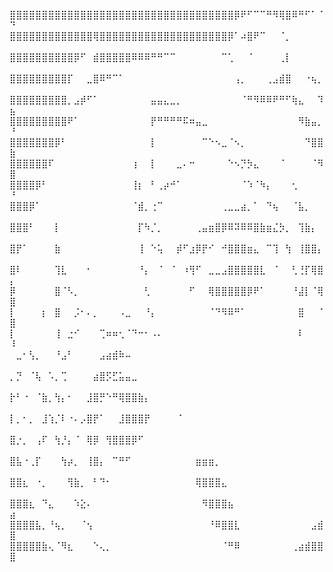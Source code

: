 ⣿⣿⣿⣿⣿⣿⣿⣿⣿⣿⣿⣿⣿⣿⣿⣿⣿⣿⣿⣿⣿⣿⣿⣿⣿⣿⣿⣿⣿⣿⣿⣿⣿⣿⣿⡿⠟⠋⠉⠉⠛⠻⢿⣿⠿⠛⠋⠁⠈⠙
⣿⣿⣿⣿⣿⣿⣿⣿⣿⣿⣿⣿⣿⢿⣿⣿⣿⣿⣿⣿⣿⣿⣿⣿⣿⣿⣿⣿⣿⣿⣿⣿⣿⣿⡿⠁⠴⣿⠟⠉⠀⠀⠈⡀⠀⠀⠀⠀⠀⠀
⣿⣿⣿⣿⣿⣿⣿⣿⣿⣿⡿⠋⠀⣾⣿⣿⣿⣿⣿⠿⠿⠿⠛⠛⠉⠉⠀⠀⠀⠀⠀⠀⠀⠉⢁⠀⠀⠈⠀⠀⠀⠀⢀⡇⠀⠀⠀⠀⠀⠀
⣿⣿⣿⣿⣿⣿⣿⣿⣿⡏⠀⠀⣀⣿⠿⠛⠉⠁⠀⠀⠀⠀⠀⠀⠀⠀⠀⠀⠀⠀⠀⠀⠀⠀⠀⢠⡀⠀⠀⠀⢀⣠⣾⣿⠀⠀⠐⢦⡀⠀
⣿⣿⣿⣿⣿⣿⣿⣿⣿⡀⣠⡾⠋⠁⠀⠀⠀⠀⠀⠀⠀⠀⣤⣤⣄⣀⡀⠀⠀⠀⠀⠀⠀⠀⠀⠀⠈⠛⠻⠿⠿⠟⠛⠋⢷⣄⠀⠀⠹⣦
⣿⣿⣿⣿⣿⣿⣿⣿⣿⠟⠁⠀⠀⠀⠀⠀⠀⠀⠀⠀⠀⠀⡟⠛⠛⠛⠛⠯⠶⣤⣀⠀⠀⠀⠀⠀⠀⠀⠀⠀⠀⠀⠀⠀⠀⠻⣷⣤⡀⠘
⣿⣿⣿⣿⣿⣿⣿⡿⠃⠀⠀⠀⠀⠀⠀⠀⠀⠀⠀⠀⠀⠀⡇⠀⠀⠀⠀⠀⠀⠀⠉⠑⠢⣀⠈⠢⡀⠀⠀⠀⠀⠀⠀⠀⠀⠀⠙⣿⣿⣷
⣿⣿⣿⣿⣿⣿⠏⠀⠀⠀⠀⠀⠀⠀⠀⠀⠀⠀⠀⢰⠀⠀⡇⠀⠀⠀⣀⠄⠒⠀⠀⠀⠀⠀⠑⠢⡙⡳⣄⠀⠀⠀⠈⠀⠀⠀⠀⠈⠻⣿
⣿⣿⣿⣿⡿⠃⠀⠀⠀⠀⠀⠀⠀⠀⠀⠀⠀⠀⠀⢸⡆⠀⠃⢀⡴⠚⠁⠀⠀⠀⠀⠀⠀⠀⠀⠀⠈⠱⠈⠳⡄⠀⠀⠀⢂⠀⠀⠀⠀⠘
⣿⣿⣿⡿⠁⠀⠀⠀⠀⠀⠀⠀⠀⠀⠀⠀⠀⠀⠀⠈⣾⡀⢐⠉⠀⠀⠀⠀⠀⠀⠀⠀⠀⢀⣀⣀⣴⡀⠁⠀⠙⢦⠀⠀⠈⣧⡀⠀⠀⠀
⣿⣿⣿⠃⠀⠀⠀⡇⠀⠀⠀⠀⠀⠀⠀⠀⠀⠀⠀⠀⡏⠳⡈⡀⠀⠀⠀⠀⠀⢀⣤⣶⣿⡿⠿⠽⠿⠿⣿⣷⣶⣌⡳⡀⠀⢹⣷⡄⠀⠀
⣿⡟⠁⠀⠀⠀⠀⣷⠀⠀⠀⠀⠀⠀⠀⠀⠀⠀⠀⠀⢸⠀⠑⢥⠀⠀⡾⠋⣰⡿⡟⠊⠀⠚⣿⣿⣿⣶⣄⠀⠉⢹⠀⢳⠀⢸⣿⣿⡄⠀
⣿⠇⠀⠀⠀⠀⠀⢹⣇⠀⠀⠀⠂⠀⠀⠀⠀⠀⠀⠀⠘⡄⠀⠈⠀⠈⠀⠰⢻⠋⠀⣀⣀⣠⣿⣿⣿⣿⣿⣇⠀⠈⠀⠀⢃⢘⡏⢿⣿⡄
⡿⠀⠀⠀⠀⠀⠀⣿⠈⠣⡀⠀⠀⠀⠀⠀⠀⠀⠀⠀⠀⢃⠀⠀⠀⠀⠀⠀⠋⠀⠀⢿⣿⣿⣿⣿⣿⡿⠟⠁⠀⠀⠀⠀⠘⣼⡇⠈⢿⣿
⡇⠀⠀⠀⠀⡆⠀⣿⠀⠀⡨⠂⠄⡀⠀⠀⠀⠠⣀⠀⠀⠘⡄⠀⠀⠀⠀⠀⠀⠀⠀⠈⠙⠻⠿⠛⠁⠀⠀⠀⠀⠀⠀⠀⠀⣿⠀⠀⠈⣿
⡇⠀⠀⠀⠀⠀⠀⢸⠀⣐⠊⠀⠀⠀⢉⠶⠶⢂⠈⠙⠒⠂⠠⠄⠀⠀⠀⠀⠀⠀⠀⠀⠀⠀⠀⠀⠀⠀⠀⠀⠀⠀⠀⠀⠀⠇⠀⠀⠀⠸
⠀⣀⠂⢣⡀⠀⠀⠘⣠⠃⠀⠀⠀⠀⣠⣴⣾⠷⠤⠀⠀⠀⠀⠀⠀⠀⠀⠀⠀⠀⠀⠀⠀⠀⠀⠀⠀⠀⠀⠀⠀⠀⠀⠀⠀⠀⠀⠀⠀⠀
⡀⡙⠀⠈⢧⠀⠡⡀⢉⠀⠀⠀⠀⣴⣿⡫⣋⣥⣤⣀⠀⠀⠀⠀⠀⠀⠀⠀⠀⠀⠀⠀⠀⠀⠀⠀⠀⠀⠀⠀⠀⠀⠀⠀⠀⠀⠀⠀⠀⠀
⡗⠃⠐⠀⠈⣷⡀⢳⡄⠂⠀⠀⣸⣿⡛⠑⠛⢿⣿⣿⣷⡄⠀⠀⠀⠀⠀⠀⠀⠀⠀⠀⠀⠀⠀⠀⠀⠀⠀⠀⠀⠀⠀⠀⠀⠀⠀⠀⠀⠀
⡇⡀⠂⡀⠀⣸⢱⡈⠇⠐⠄⡠⣿⡟⠁⠀⠀⣸⣿⣿⣿⡟⠀⠀⠀⠀⠈⠀⠀⠀⠀⠀⠀⠀⠀⠀⠀⠀⠀⠀⠀⠀⠀⠀⠀⠀⠀⠀⠀⠀
⣿⡐⡀⠀⢠⠏⠀⢳⡘⡄⠈⠀⢿⡿⠀⢻⣿⣿⣿⡿⠋⠀⠀⠀⠀⠀⠀⠀⠀⠀⠀⠀⠀⠀⠀⠀⠀⠀⠀⠀⠀⠀⠀⠀⠀⠀⠀⠀⠀⠀
⣿⣧⠐⢀⡏⠀⠀⠀⢳⡴⡀⠀⢸⣿⡄⠀⠉⠛⠋⠀⠀⠀⠀⠀⠀⠀⠀⠀⠀⣶⣶⣶⡀⠀⠀⠀⠀⠀⠀⠀⠀⠀⠀⠀⠀⠀⠀⠀⠀⠀
⣿⣿⣆⠀⠐⡀⠀⠀⠀⢻⣷⡀⠀⠃⠙⠂⠀⠀⠀⠀⠀⠀⠀⠀⠀⠀⠀⠀⠀⢿⣿⣿⣿⣄⠀⠀⠀⠀⠀⠀⠀⠀⠀⠀⠀⠀⠀⠀⠀⠀
⣿⣿⣿⣆⠀⠙⣄⠀⠀⠀⠱⣕⠄⠀⠀⠀⠀⠀⠀⠀⠀⠀⠀⠀⠀⠀⠀⠀⠀⠀⠻⣿⣿⣿⣦⠀⠀⠀⠀⠀⠀⠀⠀⠀⠀⠀⠀⠀⠀⣴
⣿⣿⣿⣿⣧⡀⠘⢦⡀⠀⠀⠈⢢⠀⠀⠀⠀⠀⠀⠀⠀⠀⠀⠀⠀⠀⠀⠀⠀⠀⠀⠘⠿⣿⣿⣇⠀⠀⠀⠀⠀⠀⠀⠀⠀⠀⠀⣠⣾⣿
⣿⣿⣿⣿⣿⣷⢄⠈⠻⣆⠀⠀⠀⠑⢄⡀⠀⠀⠀⠀⠀⠀⠀⠀⠀⠀⠀⠀⠀⠀⠀⠀⠀⠈⠛⠿⠀⠀⠀⠀⠀⠀⠀⠀⢀⣴⣾⣿⣿⣿


<!---
Coosper/Coosper is a ✨ special ✨ repository because its `README.md` (this file) appears on your GitHub profile.
You can click the Preview link to take a look at your changes.
--->
